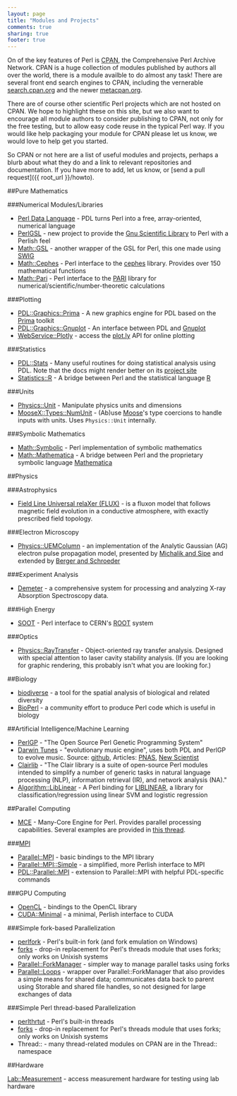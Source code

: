 ```yaml
---
layout: page
title: "Modules and Projects"
comments: true
sharing: true
footer: true
---
```


On of the key features of Perl is [CPAN](http://cpan.org), the Comprehensive Perl Archive Network. CPAN is a huge collection of modules published by authors all over the world, there is a module availble to do almost any task! There are several front end search engines to CPAN, including the vernerable [search.cpan.org](http://search.cpan.org) and the newer [metacpan.org](http://metacpan.org).

There are of course other scientific Perl projects which are not hosted on CPAN. We hope to highlight these on this site, but we also want to encourage all module authors to consider publishing to CPAN, not only for the free testing, but to allow easy code reuse in the typical Perl way. If you would like help packaging your module for CPAN please let us know, we would love to help get you started.

So CPAN or not here are a list of useful modules and projects, perhaps a blurb about what they do and a link to relevant repositories and documentation. If you have more to add, let us know, or [send a pull request]({{ root_url }}/howto).

##Pure Mathematics

###Numerical Modules/Libraries

* [Perl Data Language](http://pdl.perl.org) - PDL turns Perl into a free, array-oriented, numerical language
* [PerlGSL](https://metacpan.org/module/PerlGSL) - new project to provide the [Gnu Scientific Library](http://www.gnu.org/software/gsl/) to Perl with a Perlish feel
* [Math::GSL](https://metacpan.org/module/Math::GSL) - another wrapper of the GSL for Perl, this one made using [SWIG](http://www.swig.org/)
* [Math::Cephes](https://metacpan.org/module/Math::Cephes) - Perl interface to the [cephes](http://www.netlib.org/cephes/) library. Provides over 150 mathematical functions 
* [Math::Pari](https://metacpan.org/module/Math::Pari) - Perl interface to the [PARI](http://pari.math.u-bordeaux.fr/) library for numerical/scientific/number-theoretic calculations


###Plotting

* [PDL::Graphics::Prima](https://metacpan.org/module/PDL::Graphics::Prima) - A new graphics engine for PDL based on the [Prima](https://metacpan.org/module/Prima) toolkit
* [PDL::Graphics::Gnuplot](https://metacpan.org/module/PDL::Graphics::Gnuplot) - An interface between PDL and [Gnuplot](http://gnuplot.info)
* [WebService::Plotly](https://metacpan.org/pod/WebService::Plotly) - access the [plot.ly](https://plot.ly/) API for online plotting

###Statistics

* [PDL::Stats](https://metacpan.org/module/PDL::Stats) - Many useful routines for doing statistical analysis using PDL. Note that the docs might render better on its [project site](http://pdl-stats.sf.net) 
* [Statistics::R](https://metacpan.org/module/Statistics::R) - A bridge between Perl and the statistical language [R](http://www.r-project.org/)

###Units

* [Physics::Unit](https://metacpan.org/module/Physics::Unit) - Manipulate physics units and dimensions
* [MooseX::Types::NumUnit](https://metacpan.org/module/MooseX::Types::NumUnit) - (Ab)use [Moose](https://metacpan.org/module/Moose)'s type coercions to handle inputs with units. Uses `Physics::Unit` internally.

###Symbolic Mathematics

* [Math::Symbolic](https://metacpan.org/module/Math::Symbolic) - Perl implementation of symbolic mathematics
* [Math::Mathematica](https://metacpan.org/module/Math::Mathematica) - A bridge between Perl and the proprietary symbolic language [Mathematica](http://www.wolfram.com/mathematica/)

##Physics

###Astrophysics

* [Field Line Universal relaXer (FLUX)](http://flux.boulder.swri.edu/wiki/index.php/Main_Page) - is a fluxon model that follows magnetic field evolution in a conductive atmosphere, with exactly prescribed field topology.

###Electron Microscopy

* [Physics::UEMColumn](https://metacpan.org/module/Physics::UEMColumn) - an implementation of the Analytic Gaussian (AG) electron pulse propagation model, presented by [Michalik and Sipe](http://dx.doi.org/10.1063/1.2178855) and extended by [Berger and Schroeder](http://dx.doi.org/10.1063/1.3512847)

###Experiment Analysis

* [Demeter](http://bruceravel.github.com/demeter/) - a comprehensive system for processing and analyzing X-ray Absorption Spectroscopy data.

###High Energy

* [SOOT](https://metacpan.org/module/SOOT) - Perl interface to CERN's [ROOT](http://root.cern.ch/) system

###Optics

* [Physics::RayTransfer](https://metacpan.org/module/Physics::RayTransfer) - Object-oriented ray transfer analysis. Designed with special attention to laser cavity stability analysis. (If you are looking for graphic rendering, this probably isn't what you are looking for.)

##Biology

* [biodiverse](http://code.google.com/p/biodiverse/) - a tool for the spatial analysis of biological and related diversity
* [BioPerl](http://www.bioperl.org/) - a community effort to produce Perl code which is useful in biology

##Artificial Intelligence/Machine Learning

* [PerlGP](http://perlgp.org/) - "The Open Source Perl Genetic Programming System"
* [Darwin Tunes](http://darwintunes.org/) - "evolutionary music engine", uses both PDL and PerlGP to evolve music. Source: [github](https://github.com/bobular/DarwinTunes), Articles: [PNAS](http://www.pnas.org/content/early/2012/06/12/1203182109), [New Scientist](http://www.newscientist.com/blogs/culturelab/2010/08/the-experimental-evolution-of-music-and-snowball-the-dancing-cockatoo.html)
* [Clairlib](http://www.clairlib.org/index.php/Main_Page) - "The Clair library is a suite of open-source Perl modules intended to simplify a number of generic tasks in natural language processing (NLP), information retrieval (IR), and network analysis (NA)."
* [Algorithm::LibLinear](https://metacpan.org/pod/Algorithm::LibLinear) - A Perl binding for [LIBLINEAR](http://www.csie.ntu.edu.tw/~cjlin/liblinear/), a library for classification/regression using linear SVM and logistic regression

##Parallel Computing

* [MCE](https://metacpan.org/module/MCE) - Many-Core Engine for Perl. Provides parallel processing capabilities. Several examples are provided in [this thread](https://groups.google.com/forum/?fromgroups=#!topic/the-quantified-onion/2cSWXogt5Xs).

###[MPI](http://www.mcs.anl.gov/research/projects/mpi/)

* [Parallel::MPI](https://metacpan.org/module/Parallel::MPI) - basic bindings to the MPI library
* [Parallel::MPI::Simple](https://metacpan.org/module/Parallel::MPI::Simple) - a simplified, more Perlish interface to MPI
* [PDL::Parallel::MPI](https://metacpan.org/module/PDL::Parallel::MPI) - extension to Parallel::MPI with helpful PDL-specific commands

###GPU Computing

* [OpenCL](https://metacpan.org/module/OpenCL) - bindings to the OpenCL library
* [CUDA::Minimal](https://github.com/run4flat/perl-CUDA-Minimal) - a minimal, Perlish interface to CUDA

###Simple fork-based Parallelization

* [perlfork](http://perldoc.perl.org/perlfork.html) - Perl's built-in fork (and fork emulation on Windows)
* [forks](p3rl.org/forks) - drop-in replacement for Perl's threads module that uses forks; only works on Unixish systems
* [Parallel::ForkManager](https://metacpan.org/module/Parallel::ForkManager) - simpler way to manage parallel tasks using forks
* [Parallel::Loops](https://metacpan.org/module/Parallel::Loops) - wrapper over Parallel::ForkManager that also provides a simple means for shared data; communicates data back to parent using Storable and shared file handles, so not designed for large exchanges of data

###Simple Perl thread-based Parallelization

* [perlthrtut](http://perldoc.perl.org/perlthrtut.html) - Perl's built-in threads
* [forks](https://metacpan.org/module/forks) - drop-in replacement for Perl's threads module that uses forks; only works on Unixish systems
* Thread:: - many thread-related modules on CPAN are in the Thread:: namespace


##Hardware

[Lab::Measurement](https://metacpan.org/release/Lab-Measurement) - access measurement hardware for testing using lab hardware
